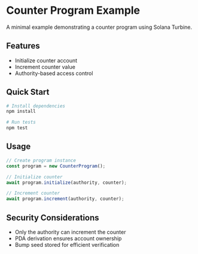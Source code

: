 # Counter Program Example

A minimal example demonstrating a counter program using Solana Turbine.

## Features
- Initialize counter account
- Increment counter value
- Authority-based access control

## Quick Start
```bash
# Install dependencies
npm install

# Run tests
npm test
```

## Usage
```typescript
// Create program instance
const program = new CounterProgram();

// Initialize counter
await program.initialize(authority, counter);

// Increment counter
await program.increment(authority, counter);
```

## Security Considerations
- Only the authority can increment the counter
- PDA derivation ensures account ownership
- Bump seed stored for efficient verification

